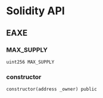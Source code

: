 # Solidity API

## EAXE

### MAX_SUPPLY

```solidity
uint256 MAX_SUPPLY
```

### constructor

```solidity
constructor(address _owner) public
```

